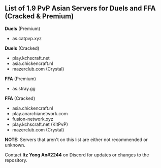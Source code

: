 ## List of 1.9 PvP Asian Servers for Duels and FFA (Cracked & Premium)

**Duels** (Premium)
- as.catpvp.xyz

**Duels** (Cracked)
- play.kchscraft.net
- asia.chickencraft.nl
- mazerclub.com (Crystal)

**FFA** (Premium)
- as.stray.gg

**FFA** (Cracked)
- asia.chickencraft.nl
- play.anarchianetwork.com
- fusion-network.xyz
- play.kchscraft.net (KitPvP)
- mazerclub.com (Crystal)

**NOTE:** Servers that aren't on this list are either not recommended or unknown.

Contact **Itz Yong An#2244** on Discord for updates or changes to the repository.
